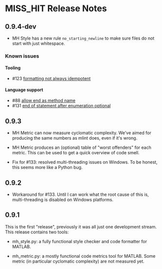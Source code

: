 # MISS_HIT Release Notes

## 0.9.4-dev

* MH Style has a new rule `no_starting_newline` to make sure files do
  not start with just whitespace.

### Known issues

#### Tooling

* #123 [formatting not always idempotent](https://github.com/florianschanda/miss_hit/issues/123)

#### Language support

* #88 [allow end as method name](https://github.com/florianschanda/miss_hit/issues/88)
* #131 [end of statement after enumeration optional](https://github.com/florianschanda/miss_hit/issues/131)

## 0.9.3

* MH Metric can now measure cyclomatic complexity. We've aimed for
  producing the same numbers as mlint does, even if it's wrong.

* MH Metric produces an (optional) table of "worst offenders" for each
  metric. This can be used to get a quick overview of code smell.

* Fix for #133: resolved multi-threading issues on Windows. To be
  honest, this seems more like a Python bug.

## 0.9.2

* Workaround for #133. Until I can work what the root cause of this
  is, multi-threading is disabled on Windows platforms.

## 0.9.1

This is the first "release", previously it was all just one
development stream. This release contains two tools:

* mh_style.py: a fully functional style checker and code formatter for
  MATLAB.

* mh_metric.py: a mostly functional code metrics tool for MATLAB. Some
  metric (in particular cyclomatic complexity) are not measured yet.
